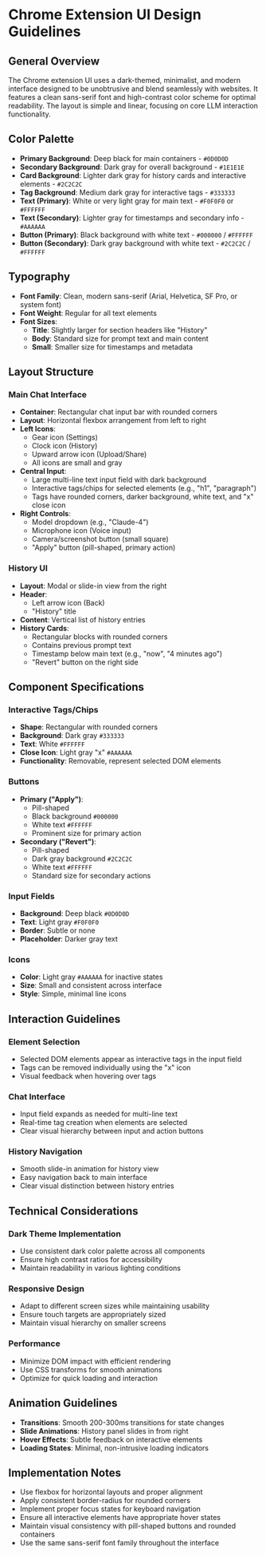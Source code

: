 # Chrome Extension UI Design Guidelines

## General Overview

The Chrome extension UI uses a dark-themed, minimalist, and modern interface designed to be unobtrusive and blend seamlessly with websites. It features a clean sans-serif font and high-contrast color scheme for optimal readability. The layout is simple and linear, focusing on core LLM interaction functionality.

## Color Palette

- **Primary Background**: Deep black for main containers - `#0D0D0D`
- **Secondary Background**: Dark gray for overall background - `#1E1E1E`
- **Card Background**: Lighter dark gray for history cards and interactive elements - `#2C2C2C`
- **Tag Background**: Medium dark gray for interactive tags - `#333333`
- **Text (Primary)**: White or very light gray for main text - `#F0F0F0` or `#FFFFFF`
- **Text (Secondary)**: Lighter gray for timestamps and secondary info - `#AAAAAA`
- **Button (Primary)**: Black background with white text - `#000000` / `#FFFFFF`
- **Button (Secondary)**: Dark gray background with white text - `#2C2C2C` / `#FFFFFF`

## Typography

- **Font Family**: Clean, modern sans-serif (Arial, Helvetica, SF Pro, or system font)
- **Font Weight**: Regular for all text elements
- **Font Sizes**:
  - **Title**: Slightly larger for section headers like "History"
  - **Body**: Standard size for prompt text and main content
  - **Small**: Smaller size for timestamps and metadata

## Layout Structure

### Main Chat Interface

- **Container**: Rectangular chat input bar with rounded corners
- **Layout**: Horizontal flexbox arrangement from left to right
- **Left Icons**:
  - Gear icon (Settings)
  - Clock icon (History)
  - Upward arrow icon (Upload/Share)
  - All icons are small and gray
- **Central Input**:
  - Large multi-line text input field with dark background
  - Interactive tags/chips for selected elements (e.g., "h1", "paragraph")
  - Tags have rounded corners, darker background, white text, and "x" close icon
- **Right Controls**:
  - Model dropdown (e.g., "Claude-4")
  - Microphone icon (Voice input)
  - Camera/screenshot button (small square)
  - "Apply" button (pill-shaped, primary action)

### History UI

- **Layout**: Modal or slide-in view from the right
- **Header**:
  - Left arrow icon (Back)
  - "History" title
- **Content**: Vertical list of history entries
- **History Cards**:
  - Rectangular blocks with rounded corners
  - Contains previous prompt text
  - Timestamp below main text (e.g., "now", "4 minutes ago")
  - "Revert" button on the right side

## Component Specifications

### Interactive Tags/Chips

- **Shape**: Rectangular with rounded corners
- **Background**: Dark gray `#333333`
- **Text**: White `#FFFFFF`
- **Close Icon**: Light gray "x" `#AAAAAA`
- **Functionality**: Removable, represent selected DOM elements

### Buttons

- **Primary ("Apply")**:
  - Pill-shaped
  - Black background `#000000`
  - White text `#FFFFFF`
  - Prominent size for primary action
- **Secondary ("Revert")**:
  - Pill-shaped
  - Dark gray background `#2C2C2C`
  - White text `#FFFFFF`
  - Standard size for secondary actions

### Input Fields

- **Background**: Deep black `#0D0D0D`
- **Text**: Light gray `#F0F0F0`
- **Border**: Subtle or none
- **Placeholder**: Darker gray text

### Icons

- **Color**: Light gray `#AAAAAA` for inactive states
- **Size**: Small and consistent across interface
- **Style**: Simple, minimal line icons

## Interaction Guidelines

### Element Selection

- Selected DOM elements appear as interactive tags in the input field
- Tags can be removed individually using the "x" icon
- Visual feedback when hovering over tags

### Chat Interface

- Input field expands as needed for multi-line text
- Real-time tag creation when elements are selected
- Clear visual hierarchy between input and action buttons

### History Navigation

- Smooth slide-in animation for history view
- Easy navigation back to main interface
- Clear visual distinction between history entries

## Technical Considerations

### Dark Theme Implementation

- Use consistent dark color palette across all components
- Ensure high contrast ratios for accessibility
- Maintain readability in various lighting conditions

### Responsive Design

- Adapt to different screen sizes while maintaining usability
- Ensure touch targets are appropriately sized
- Maintain visual hierarchy on smaller screens

### Performance

- Minimize DOM impact with efficient rendering
- Use CSS transforms for smooth animations
- Optimize for quick loading and interaction

## Animation Guidelines

- **Transitions**: Smooth 200-300ms transitions for state changes
- **Slide Animations**: History panel slides in from right
- **Hover Effects**: Subtle feedback on interactive elements
- **Loading States**: Minimal, non-intrusive loading indicators

## Implementation Notes

- Use flexbox for horizontal layouts and proper alignment
- Apply consistent border-radius for rounded corners
- Implement proper focus states for keyboard navigation
- Ensure all interactive elements have appropriate hover states
- Maintain visual consistency with pill-shaped buttons and rounded containers
- Use the same sans-serif font family throughout the interface
